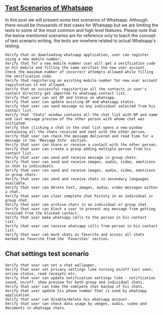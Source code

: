 ## [Test Scenarios of Whatsapp](http://artoftesting.com/manualTesting/whatsapp.html)

In this post we will present some test scenarios of Whatsapp. Although there would be thousands of test cases for Whatsapp but we are limiting the tests to some of the most common and high level features. Please note that the below mentioned scenarios are for reference only to teach the concept of test scenario writing, the tests are nowhere related to actual Whatsapp's testing.

    Verify that on downloading whatsapp application, user can register using a new mobile number.
    Verify that for a new mobile number user will get a verification code on his mobile and filling the same verifies the new user account.
    Check the maximum number of incorrect attempts allowed while filling the verification code.
    Verify that registering an existing mobile number for new user account registration is not allowed.
    Verify that on successful registartion all the contacts in user's contact directory get imported to whatsapp contact list.
    Verify that user can set DP and status on whatsapp.
    Verify that user can update existing DP and whatsapp status.
    Verify that user can send message to any individual selected from his contact list.
    Verify that 'Chats' window contains all the chat list with DP and name and last message preview of the other person with whome chat was initiated.
    Verify that clicking a chat in the chat list opens a new window containing all the chats received and sent with the other person.
    Verify that user can check the message delivered and read time for a message in the 'Message Info' section.
    Verify that user can share or receive a contact with the other person.
    Verify that user can create a group adding multiple person from his contact list.
    Verify that user can send and receive message in group chats.
    Verify that user can send and receive images, audio, video, emoticons in chat to individuals.
    Verify that user can send and receive images, audio, video, emoticons in group chats.
    Verify that user can send and receive chats in secondary languages available.
    Verify that user can delete text, images, audio, video messages within a chat.
    Verify that user can clear complete chat history in an individual or group chat.
    Verify that user can archive chats in an individual or group chat.
    Verify that user can block a user to prevent any message from getting received from the blocked contact.
    Verify that user make whatsapp calls to the person in his contact list.
    Verify that user can receive whatsapp calls from person in his contact list.
    Verify that user can mark chats as favorite and access all chats marked as favorite from the 'Favorites' section.
    
## Chat settings test scenario


    Verify that user can set a chat wallpaper.
    Verify that user set privacy settings like turning on/off last seen, online status, read receipts etc.
    Verify that user can update notification settings like - notification sound, on/off, show preview for both group and individual chats.
    Verify that user can take the comlpete chat backup of his chats.
    Verify that user update his phone number that is used by whatsapp application.
    Verify that user can disable/delete his whatsapp account.
    Verify that user can check data usage by umages, audio, video and documents in whatsapp chats.
